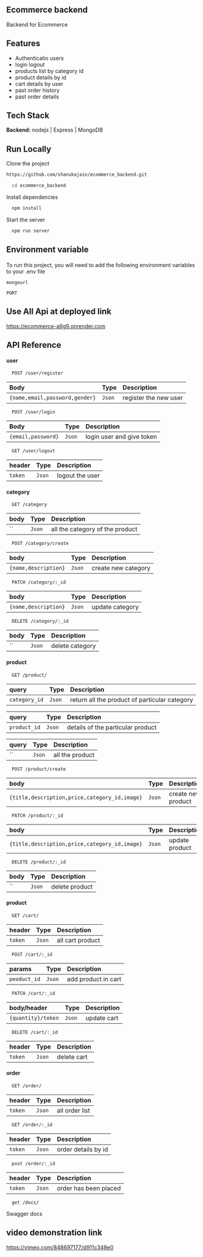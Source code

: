 
## Ecommerce backend
Backend for Ecommerce


## Features

- Authenticatio users
- login logout
- products list by category id
- product details by id
- cart details by user
- past order history
- past order details

## Tech Stack

**Backend:**  nodejs | Express | MongoDB

## Run Locally

Clone the project

```bash
https://github.com/shanukajain/ecommerce_backend.git
```

```bash
  cd ecommerce_backend
```

Install dependencies

```bash
  npm install
```
Start the server

```bash
  npm run server
```
## Environment variable
#### 
To run this project, you will need to add the following environment variables to your .env file

`mongourl`

`PORT`
## Use All Api at deployed link

https://ecommerce-a9g9.onrender.com
## API Reference

#### user

```http
  POST /user/register
```

| Body | Type     | Description                |
| :-------- | :------- | :------------------------- |
| `{name,email,password,gender}` | `Json` | register the new user|

```http
  POST /user/login
```

| Body | Type     | Description                |
| :-------- | :------- | :------------------------- |
| `{email,password}` | `Json` | login user and give token|

```http
  GET /user/logout
```

| header | Type     | Description                |
| :-------- | :------- | :------------------------- |
| `token` | `Json` | logout the user|

#### category


```http
  GET /category
```

| body | Type     | Description                |
| :-------- | :------- | :------------------------- |
| `` | `Json` | all the category of the product|

```http
  POST /category/create
```

| body | Type     | Description                |
| :-------- | :------- | :------------------------- |
| `{name,description}` | `Json` | create new category|


```http
  PATCH /category/:_id
```

| body | Type     | Description                |
| :-------- | :------- | :------------------------- |
| `{name,description}` | `Json` | update  category|

```http
  DELETE /category/:_id
```

| body | Type     | Description                |
| :-------- | :------- | :------------------------- |
| `` | `Json` | delete  category|

#### product

```http
  GET /product/
```

| query | Type     | Description                |
| :-------- | :------- | :------------------------- |
| `category_id` | `Json` | return all the product of particular category|

| query | Type     | Description                |
| :-------- | :------- | :------------------------- |
| `product_id` | `Json` | details of the particular product|  


| query | Type     | Description                |
| :-------- | :------- | :------------------------- |
| `` | `Json` | all the product|

```http
  POST /product/create
```

| body | Type     | Description                |
| :-------- | :------- | :------------------------- |
| `{title,description,price,category_id,image}` | `Json` | create new product|

```http
  PATCH /product/:_id
```

| body | Type     | Description                |
| :-------- | :------- | :------------------------- |
| `{title,description,price,category_id,image}` | `Json` | update  product|

```http
  DELETE /product/:_id
```

| body | Type     | Description                |
| :-------- | :------- | :------------------------- |
| `` | `Json` | delete  product|

#### product

```http
  GET /cart/
```

| header | Type     | Description                |
| :-------- | :------- | :------------------------- |
| `token` | `Json` | all cart product|

```http
  POST /cart/:_id
```

| params | Type     | Description                |
| :-------- | :------- | :------------------------- |
| `peoduct_id` | `Json` | add product in cart|

```http
  PATCH /cart/:_id
```

| body/header | Type     | Description                |
| :-------- | :------- | :------------------------- |
| `{quantity}/token` | `Json` | update  cart|

```http
  DELETE /cart/:_id
```

| header | Type     | Description                |
| :-------- | :------- | :------------------------- |
| `token` | `Json` | delete  cart|

#### order

```http
  GET /order/
```

| header | Type     | Description                |
| :-------- | :------- | :------------------------- |
| `token` | `Json` | all order list|

```http
  GET /order/:_id
```

| header | Type     | Description                |
| :-------- | :------- | :------------------------- |
| `token` | `Json` | order details by id|

```http
  post /order/:_id
```

| header | Type     | Description                |
| :-------- | :------- | :------------------------- |
| `token` | `Json` | order has been placed|


```http
  get /docs/
```

Swagger docs


## video demonstration link

https://vimeo.com/848697177/d911c348e0

